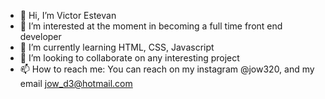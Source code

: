 - 👋 Hi, I’m Victor Estevan
- 👀 I’m interested at the moment in becoming a full time front end developer
- 🌱 I’m currently learning HTML, CSS, Javascript
- 💞️ I’m looking to collaborate on any interesting project
- 📫 How to reach me: You can reach on my instagram @jow320, and my email jow_d3@hotmail.com

<!---
jow320/jow320 is a ✨ special ✨ repository because its `README.md` (this file) appears on your GitHub profile.
You can click the Preview link to take a look at your changes.
--->
